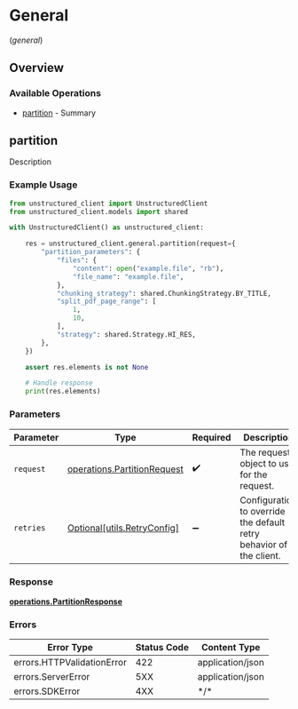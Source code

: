 # General
(*general*)

## Overview

### Available Operations

* [partition](#partition) - Summary

## partition

Description

### Example Usage

```python
from unstructured_client import UnstructuredClient
from unstructured_client.models import shared

with UnstructuredClient() as unstructured_client:

    res = unstructured_client.general.partition(request={
        "partition_parameters": {
            "files": {
                "content": open("example.file", "rb"),
                "file_name": "example.file",
            },
            "chunking_strategy": shared.ChunkingStrategy.BY_TITLE,
            "split_pdf_page_range": [
                1,
                10,
            ],
            "strategy": shared.Strategy.HI_RES,
        },
    })

    assert res.elements is not None

    # Handle response
    print(res.elements)

```

### Parameters

| Parameter                                                                  | Type                                                                       | Required                                                                   | Description                                                                |
| -------------------------------------------------------------------------- | -------------------------------------------------------------------------- | -------------------------------------------------------------------------- | -------------------------------------------------------------------------- |
| `request`                                                                  | [operations.PartitionRequest](../../models/operations/partitionrequest.md) | :heavy_check_mark:                                                         | The request object to use for the request.                                 |
| `retries`                                                                  | [Optional[utils.RetryConfig]](../../models/utils/retryconfig.md)           | :heavy_minus_sign:                                                         | Configuration to override the default retry behavior of the client.        |

### Response

**[operations.PartitionResponse](../../models/operations/partitionresponse.md)**

### Errors

| Error Type                 | Status Code                | Content Type               |
| -------------------------- | -------------------------- | -------------------------- |
| errors.HTTPValidationError | 422                        | application/json           |
| errors.ServerError         | 5XX                        | application/json           |
| errors.SDKError            | 4XX                        | \*/\*                      |